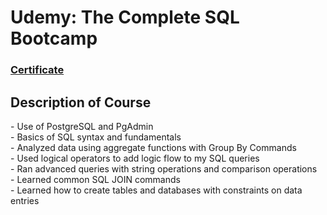 <h1>Udemy: The Complete SQL Bootcamp</h1>

 ### [Certificate](https://www.udemy.com/certificate/UC-1266fb12-6fa8-4da6-9b0c-a576ba723c53/)

<h2>Description of Course</h2>
- Use of PostgreSQL and PgAdmin
  <br />
- Basics of SQL syntax and fundamentals
<br />
- Analyzed data using aggregate functions with Group By Commands
<br />
- Used logical operators to add logic flow to my SQL queries
<br />
- Ran advanced queries with string operations and comparison operations
  <br />
- Learned common SQL JOIN commands
  <br />
- Learned how to create tables and databases with constraints on data entries
<br />
